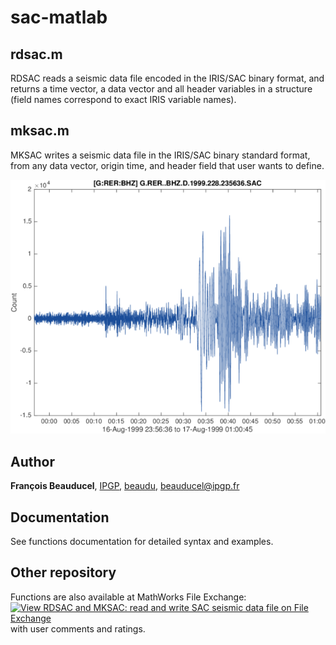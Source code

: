 # sac-matlab

## rdsac.m
RDSAC reads a seismic data file encoded in the IRIS/SAC binary format, and returns a time vector, a data vector and all header variables in a structure (field names correspond to exact IRIS variable names).

## mksac.m
MKSAC writes a seismic data file in the IRIS/SAC binary standard format, from any data vector, origin time, and header field that user wants to define.

![](rdsac_example.png)

## Author
**François Beauducel**, [IPGP](www.ipgp.fr), [beaudu](https://github.com/beaudu), beauducel@ipgp.fr 

## Documentation
See functions documentation for detailed syntax and examples.

## Other repository

Functions are also available at MathWorks File Exchange: 
[![View RDSAC and MKSAC: read and write SAC seismic data file on File Exchange](https://www.mathworks.com/matlabcentral/images/matlab-file-exchange.svg)](https://fr.mathworks.com/matlabcentral/fileexchange/46356-rdsac-and-mksac-read-and-write-sac-seismic-data-file) with user comments and ratings.
